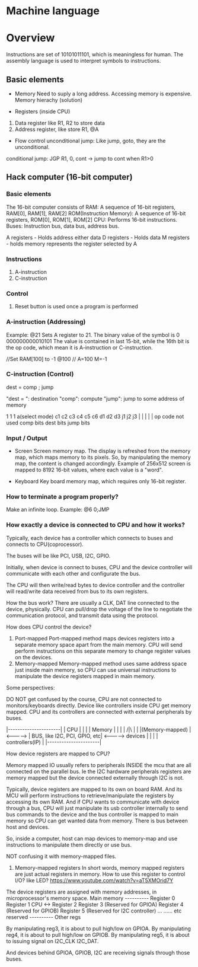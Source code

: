 # Machine language

# Overview
Instructions are set of 10101011101, which is meaningless for human.
The assembly language is used to interpret symbols to instructions.

## Basic elements
- Memory
Need to suply a long address.
Accessing memory is expensive.
Memory hierachy (solution)

- Registers (inside CPU)
1. Data register like R1, R2 to store data
2. Address register, like store R1, @A

- Flow control
unconditional jump:
Like jump, goto, they are the unconditional.

conditional jump:
JGP R1, 0, cont -> jump to cont when R1>0

## Hack computer (16-bit computer)

### Basic elements
The 16-bit computer consists of
RAM: A sequence of 16-bit registers, RAM[0], RAM[1], RAM[2]
ROM(Instruction Memory): A sequence of 16-bit registers, ROM[0], ROM[1], ROM[2]
CPU: Performs 16-bit instructions.
Buses: Instruction bus, data bus, address bus.

A registers - Holds address either data
D registers - Holds data
M registers - holds memory represents the register selected by A

### Instructions
1. A-instruction
2. C-instruction

### Control
1. Reset button is used once a program is performed

### A-instruction (Addressing)
Example: @21
Sets A register to 21.
The binary value of the symbol is 0 000000000010101
The value is contained in last 15-bit, while the 16th bit is the op code, which mean it is A-instruction or C-instruction.

//Set RAM[100] to -1
@100 // A=100
M=-1

### C-instruction (Control)
dest = comp ; jump

"dest = ": destination
"comp": compute
"jump": jump to some address of memory

1          1 1          a(select mode) c1 c2 c3 c4 c5 c6     d1 d2 d3        j1 j2 j3
|           |                                   |                 |               |
op code    not used                         comp bits          dest bits      jump bits

### Input / Output

- Screen
Screen memory map. The display is refreshed from the memory map, which maps memory to its pixels. So, by manipulating the memory map, the content is changed accordingly.
Example of 256x512 screen is mapped to 8192 16-bit values, where each value is a "word".

- Keyboard
Key board memory map, which requires only 16-bit register.

### How to terminate a program properly?
Make an infinite loop.
Example:
@6
0;JMP

### How exactly a device is connected to CPU and how it works?
Typically, each device has a controller which connects to buses and connects to CPU(coprocessor).

The buses will be like PCI, USB, I2C, GPIO.

Initially, when device is connect to buses, CPU and the device controller will communicate with each other and configurate the bus.

The CPU will then write/read bytes to device controller and the controller will read/write data received from bus to its own registers.

How the bus work? There are usually a CLK, DAT line connected to the device, physically. CPU can pull/drop the voltage of the line to negotiate the communication protocol, and transmit data using the protocol.

How does CPU control the device?
1. Port-mapped
Port-mapped method maps devices registers into a separate memory space apart from the main memory. CPU will send perform instructions on this separate memory to change register values on the devices.
2. Memory-mapped
Memory-mapped method uses same address space just inside main memory, so CPU can use universal instructions to manipulate the device registers mapped in main memory.

Some perspectives:

DO NOT get confused by the course, CPU are not connected to monitors/keyboards directly. Device like controllers inside CPU get memory mapped. CPU and its controllers are connected with external peripherals by buses.

|----------------------|
|    CPU               |
|                      |
|   Memory             |
|                      |
|    /|\               |
|     |(Memory-mapped) |          <----->  | BUS, like I2C, PCI, GPIO, etc| <-----> devices
|     |                |
|   controllers(IP)    |
|----------------------|

How device registers are mapped to CPU?

Memory mapped IO usually refers to peripherals INSIDE the mcu that are all connected on the parallel bus. Ie the I2C hardware peripherals registers are memory mapped but the device connected externally through I2C is not.

Typically, device registers are mapped to its own on board RAM. And its MCU will perform instructions to retrieve/manipulate the registers by accessing its own RAM.
And if CPU wants to communicate with device through a bus, CPU will just manipulate its usb controller internally to send bus commands to the device and the bus controller is mapped to main memory so CPU can get wanted data from memory. There is bus between host and devices.

So, inside a computer, host can map devices to memory-map and use instructions to manipulate them directly or use bus.

NOT confusing it with memory-mapped files.

1. Memory-mapped registers
In short words, memory mapped registers are just actual registers in memory.
How to use this register to control I/O? like LED?
https://www.youtube.com/watch?v=aT5XMOrid7Y

The device registers are assigned with memory addresses, in microprocessor's memory space.
        Main memory
        ----------
        Register 0
        Register 1
CPU <-> Register 2
        Register 3
        (Reserved for GPIOA)
        Register 4
        (Reserved for GPIOB)
        Register 5
        (Reserved for I2C controller)
            ...             ...... etc
        reserved
        ----------
        Other regs

By manipulating reg3, it is about to pull high/low on GPIOA.
By manipulating reg4, it is about to pull high/low on GPIOB.
By manipulating reg5, it is about to issuing signal on I2C_CLK I2C_DAT.

And devices behind GPIOA, GPIOB, I2C are receiving signals through those buses.